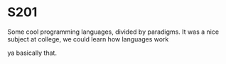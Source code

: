 # S201
Some cool programming languages, divided by paradigms.
It was a nice subject at college, we could learn how languages work


ya basically that.
